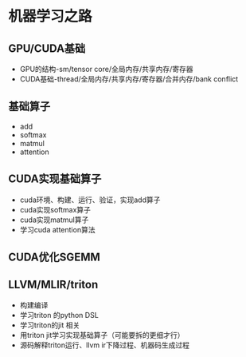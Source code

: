 # 机器学习之路
## GPU/CUDA基础
- GPU的结构-sm/tensor core/全局内存/共享内存/寄存器
- CUDA基础-thread/全局内存/共享内存/寄存器/合并内存/bank conflict
## 基础算子
- add
- softmax
- matmul
- attention
## CUDA实现基础算子
- cuda环境、构建、运行、验证，实现add算子
- cuda实现softmax算子
- cuda实现matmul算子
- 学习cuda attention算法
## CUDA优化SGEMM
## LLVM/MLIR/triton
- 构建编译
- 学习triton 的python DSL
- 学习triton的jit 相关
- 用triton jit学习实现基础算子（可能要拆的更细才行）
- 源码解释triton运行、llvm ir下降过程、机器码生成过程
